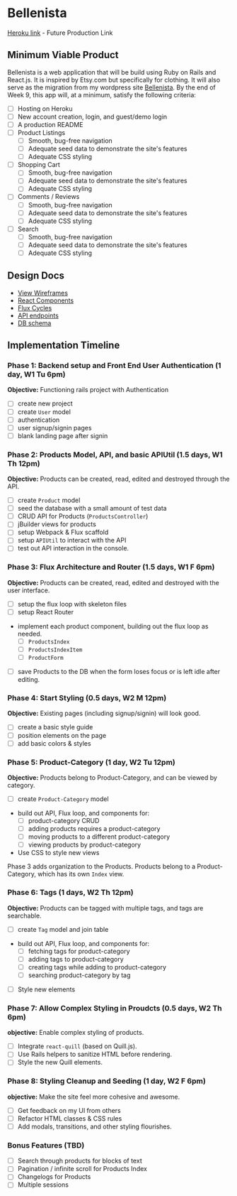 # Bellenista

[Heroku link][heroku] - Future Production Link

[heroku]: http://www.herokuapp.com/
[bellenista]: http://www.bellenista.com

## Minimum Viable Product

Bellenista is a web application that will be build using Ruby on Rails and React.js. It is inspired by Etsy.com but specifically for clothing. It will also serve as the migration from my wordpress site [Bellenista][bellenista]. By the end of Week 9, this app will, at a minimum, satisfy the following criteria:

- [ ] Hosting on Heroku
- [ ] New account creation, login, and guest/demo login
- [ ] A production README
- [ ] Product Listings
  - [ ] Smooth, bug-free navigation
  - [ ] Adequate seed data to demonstrate the site's features
  - [ ] Adequate CSS styling
- [ ] Shopping Cart
  - [ ] Smooth, bug-free navigation
  - [ ] Adequate seed data to demonstrate the site's features
  - [ ] Adequate CSS styling
- [ ] Comments / Reviews
  - [ ] Smooth, bug-free navigation
  - [ ] Adequate seed data to demonstrate the site's features
  - [ ] Adequate CSS styling
- [ ] Search
  - [ ] Smooth, bug-free navigation
  - [ ] Adequate seed data to demonstrate the site's features
  - [ ] Adequate CSS styling

## Design Docs
* [View Wireframes][views]
* [React Components][components]
* [Flux Cycles][flux-cycles]
* [API endpoints][api-endpoints]
* [DB schema][schema]

[views]: docs/views.md
[components]: docs/components.md
[flux-cycles]: docs/flux-cycles.md
[api-endpoints]: docs/api-endpoints.md
[schema]: docs/schema.md

## Implementation Timeline

### Phase 1: Backend setup and Front End User Authentication (1 day, W1 Tu 6pm)

**Objective:** Functioning rails project with Authentication

- [ ] create new project
- [ ] create `User` model
- [ ] authentication
- [ ] user signup/signin pages
- [ ] blank landing page after signin

### Phase 2: Products Model, API, and basic APIUtil (1.5 days, W1 Th 12pm)

**Objective:** Products can be created, read, edited and destroyed through
the API.

- [ ] create `Product` model
- [ ] seed the database with a small amount of test data
- [ ] CRUD API for Products (`ProductsController`)
- [ ] jBuilder views for products
- [ ] setup Webpack & Flux scaffold
- [ ] setup `APIUtil` to interact with the API
- [ ] test out API interaction in the console.

### Phase 3: Flux Architecture and Router (1.5 days, W1 F 6pm)

**Objective:** Products can be created, read, edited and destroyed with the
user interface.

- [ ] setup the flux loop with skeleton files
- [ ] setup React Router
- implement each product component, building out the flux loop as needed.
  - [ ] `ProductsIndex`
  - [ ] `ProductsIndexItem`
  - [ ] `ProductForm`
- [ ] save Products to the DB when the form loses focus or is left idle
  after editing.

### Phase 4: Start Styling (0.5 days, W2 M 12pm)

**Objective:** Existing pages (including signup/signin) will look good.

- [ ] create a basic style guide
- [ ] position elements on the page
- [ ] add basic colors & styles

### Phase 5: Product-Category (1 day, W2 Tu 12pm)

**Objective:** Products belong to Product-Category, and can be viewed by category.

- [ ] create `Product-Category` model
- build out API, Flux loop, and components for:
  - [ ] product-category CRUD
  - [ ] adding products requires a product-category
  - [ ] moving products to a different product-category
  - [ ] viewing products by product-category
- Use CSS to style new views

Phase 3 adds organization to the Products. Products belong to a Product-Category,
which has its own `Index` view.

### Phase 6: Tags (1 days, W2 Th 12pm)

**Objective:** Products can be tagged with multiple tags, and tags are searchable.

- [ ] create `Tag` model and join table
- build out API, Flux loop, and components for:
  - [ ] fetching tags for product-category
  - [ ] adding tags to product-category
  - [ ] creating tags while adding to product-category
  - [ ] searching product-category by tag
- [ ] Style new elements

### Phase 7: Allow Complex Styling in Proudcts (0.5 days, W2 Th 6pm)

**objective:** Enable complex styling of products.

- [ ] Integrate `react-quill` (based on Quill.js).
- [ ] Use Rails helpers to sanitize HTML before rendering.
- [ ] Style the new Quill elements.

### Phase 8: Styling Cleanup and Seeding (1 day, W2 F 6pm)

**objective:** Make the site feel more cohesive and awesome.

- [ ] Get feedback on my UI from others
- [ ] Refactor HTML classes & CSS rules
- [ ] Add modals, transitions, and other styling flourishes.

### Bonus Features (TBD)
- [ ] Search through products for blocks of text
- [ ] Pagination / infinite scroll for Products Index
- [ ] Changelogs for Products
- [ ] Multiple sessions

[phase-one]: docs/phases/phase1.md
[phase-two]: docs/phases/phase2.md
[phase-three]: docs/phases/phase3.md
[phase-four]: docs/phases/phase4.md
